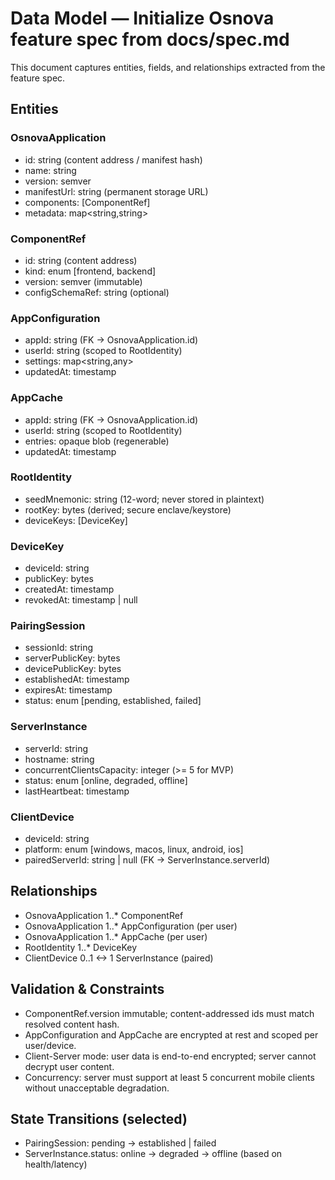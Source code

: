 # Data Model — Initialize Osnova feature spec from docs/spec.md

This document captures entities, fields, and relationships extracted from the feature spec.

## Entities

### OsnovaApplication
- id: string (content address / manifest hash)
- name: string
- version: semver
- manifestUrl: string (permanent storage URL)
- components: [ComponentRef]
- metadata: map<string,string>

### ComponentRef
- id: string (content address)
- kind: enum [frontend, backend]
- version: semver (immutable)
- configSchemaRef: string (optional)

### AppConfiguration
- appId: string (FK -> OsnovaApplication.id)
- userId: string (scoped to RootIdentity)
- settings: map<string,any>
- updatedAt: timestamp

### AppCache
- appId: string (FK -> OsnovaApplication.id)
- userId: string (scoped to RootIdentity)
- entries: opaque blob (regenerable)
- updatedAt: timestamp

### RootIdentity
- seedMnemonic: string (12-word; never stored in plaintext)
- rootKey: bytes (derived; secure enclave/keystore)
- deviceKeys: [DeviceKey]

### DeviceKey
- deviceId: string
- publicKey: bytes
- createdAt: timestamp
- revokedAt: timestamp | null

### PairingSession
- sessionId: string
- serverPublicKey: bytes
- devicePublicKey: bytes
- establishedAt: timestamp
- expiresAt: timestamp
- status: enum [pending, established, failed]

### ServerInstance
- serverId: string
- hostname: string
- concurrentClientsCapacity: integer (>= 5 for MVP)
- status: enum [online, degraded, offline]
- lastHeartbeat: timestamp

### ClientDevice
- deviceId: string
- platform: enum [windows, macos, linux, android, ios]
- pairedServerId: string | null (FK -> ServerInstance.serverId)

## Relationships
- OsnovaApplication 1..* ComponentRef
- OsnovaApplication 1..* AppConfiguration (per user)
- OsnovaApplication 1..* AppCache (per user)
- RootIdentity 1..* DeviceKey
- ClientDevice 0..1 <-> 1 ServerInstance (paired)

## Validation & Constraints
- ComponentRef.version immutable; content-addressed ids must match resolved content hash.
- AppConfiguration and AppCache are encrypted at rest and scoped per user/device.
- Client-Server mode: user data is end-to-end encrypted; server cannot decrypt user content.
- Concurrency: server must support at least 5 concurrent mobile clients without unacceptable degradation.

## State Transitions (selected)
- PairingSession: pending -> established | failed
- ServerInstance.status: online -> degraded -> offline (based on health/latency)


